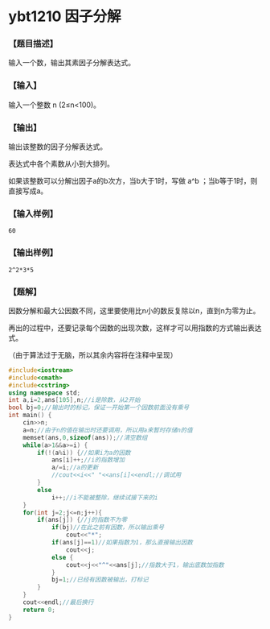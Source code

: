 # ybt1210 因子分解

### 【题目描述】

输入一个数，输出其素因子分解表达式。

### 【输入】

输入一个整数 n (2≤n<100)。

### 【输出】

输出该整数的因子分解表达式。

表达式中各个素数从小到大排列。

如果该整数可以分解出因子a的b次方，当b大于1时，写做 a^b ；当b等于1时，则直接写成a。

### 【输入样例】

```
60
```
### 【输出样例】

```
2^2*3*5
```
### 【题解】

因数分解和最大公因数不同，这里要使用比n小的数反复除以n，直到n为零为止。

再出的过程中，还要记录每个因数的出现次数，这样才可以用指数的方式输出表达式。

（由于算法过于无脑，所以其余内容将在注释中呈现）

```c++
#include<iostream>
#include<cmath>
#include<cstring>
using namespace std;
int a,i=2,ans[105],n;//i是除数，从2开始
bool bj=0;//输出时的标记，保证一开始第一个因数前面没有乘号
int main() {
	cin>>n;
	a=n;//由于n的值在输出时还要调用，所以用a来暂时存储n的值
	memset(ans,0,sizeof(ans));//清空数组
	while(a>1&&a>=i) {
		if(!(a%i)) {//如果i为a的因数
			ans[i]++;//i的指数增加
			a/=i;//a的更新
			//cout<<i<<" "<<ans[i]<<endl;//调试用
		}
		else
			i++;//i不能被整除，继续试接下来的i
	}
	for(int j=2;j<=n;j++){
		if(ans[j]) {//j的指数不为零
			if(bj)//在此之前有因数，所以输出乘号
				cout<<"*";
			if(ans[j]==1)//如果指数为1，那么直接输出因数
				cout<<j;
			else {
				cout<<j<<"^"<<ans[j];//指数大于1，输出底数加指数
			}
			bj=1;//已经有因数被输出，打标记
		}
	}
	cout<<endl;//最后换行
	return 0;
}

```

